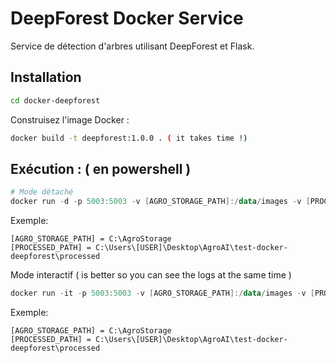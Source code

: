 
# DeepForest Docker Service

Service de détection d'arbres utilisant DeepForest et Flask.

## Installation

```bash
cd docker-deepforest
```

Construisez l'image Docker :

```bash
docker build -t deepforest:1.0.0 . ( it takes time !)
```

## Exécution : ( en powershell )

```powershell
# Mode détaché
docker run -d -p 5003:5003 -v [AGRO_STORAGE_PATH]:/data/images -v [PROCESSED_PATH]:/app/processed --name deepforest-detector deepforest:1.0.0
```

Exemple:

```plaintext
[AGRO_STORAGE_PATH] = C:\AgroStorage
[PROCESSED_PATH] = C:\Users\[USER]\Desktop\AgroAI\test-docker-deepforest\processed
```

Mode interactif ( is better so you can see the logs at the same time )

```powershell
docker run -it -p 5003:5003 -v [AGRO_STORAGE_PATH]:/data/images -v [PROCESSED_PATH]:/app/processed --name deepforest-detector deepforest:1.0.0
```

Exemple:

```plaintext
[AGRO_STORAGE_PATH] = C:\AgroStorage
[PROCESSED_PATH] = C:\Users\[USER]\Desktop\AgroAI\test-docker-deepforest\processed
```

